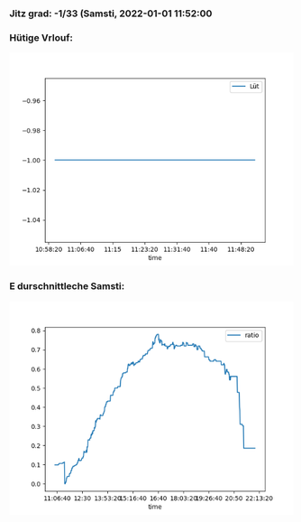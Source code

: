 ### Jitz grad: -1/33 (Samsti, 2022-01-01 11:52:00

### Hütige Vrlouf:
![Graph](Today.png)

### E durschnittleche Samsti:
![Graph](Samsti.png)